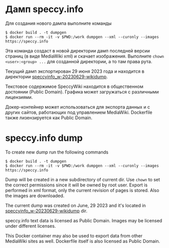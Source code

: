 # Дамп speccy.info

Для создания нового дампа выполните команды

```
$ docker build . -t dumpgen
$ docker run --rm -it -v $PWD:/work dumpgen --xml --curonly --images https://speccy.info
```

Эта команда создаст в новой директории дамп последней версии страниц (в виде MediaWiki xml) и скачает изображения. Выполните `chown <user>:<group> ...` для созданной директории, а то там права рута.

Текущий дамп экспортирован 29 июня 2023 года и находится в директории [speccyinfo_w-20230629-wikidump](./speccyinfo_w-20230629-wikidump).

Текстовое содержимое SpeccyWiki находится в общественном достоянии (Public Domain). Графика может загружаться с различными лицензиями.

Докер-контейнер может использоваться для экспорта данных и с других сайтов, работающих под управлением MediaWiki. Dockerfile также лизензируется как Public Domain.

# speccy.info dump

To create new dump run the following commands

```
$ docker build . -t dumpgen
$ docker run --rm -it -v $PWD:/work dumpgen --xml --curonly --images https://speccy.info
```

Dump will be created in a new subdirectory of current dir. Use `chown` to set the correct permissions since it will be owned by root user.
Export is performed in xml format, only the current revision of pages is stored. Also the images are downloaded.

The current dump was created on June, 29 2023 and it's located in [speccyinfo_w-20230629-wikidump](./speccyinfo_w-20230629-wikidump) dir.

speccy.info text data is licensed as Public Domain. Images may be licensed under different licenses.

This Docker container may also be used to export data from other MediaWiki sites as well. Dockerfile itself is also licensed as Public Domain.

